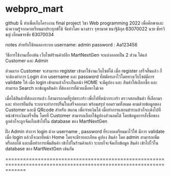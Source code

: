 # webpro_mart
github นี้ ทำเพื่อเก็บโครงงาน final project วิชา Web programming 2022
เพื่อศึกษาและนำความรู้จากคาบเรียนมาประยุกษ์ใช้
จัดทำโดย
นางสาว จุฑามาศ ชนาฐิติกุล 63070022
นาย ชัยรวิชญ์ เอี่ยมขจรชัย 63070034

notes
สำหรับใช้ทดลองระบบ
username: admin
password : Aa123456

วิธีการใช้งานเบื้องต้น 
เว็บไซต์ร้านค้าปลีก MartNextGen จะแบ่งออกเป็น 2 ส่วน
ได้แก่ Customer และ Admin

ส่วนแรก Customer จะสามารถ register เข้ามาใช้งานเว็บไซต์ได้ เมื่อ register เสร็จสิ้นแล้ว
ก็จะต้องทำการ Login ด้วย username และ password ที่สมัครเอาไว้โดยทางเว็บไซต์มีการ validate ให้
เมื่อ login เข้ามาแล้วก็จะเป็นหน้า HOME จะมีคูปอง และ สินค้าให้เลือกซื้อ  และสามารถ Search หาข้อมูลสินค้า
ที่ต้องการที่ด้วยเมื่อหาไม่เจอ 

เมื่อได้สินค้าที่ต้องการแล้ว ก็สามารถกดที่รูปตระกร้า เพื่อไปที่หน้ากระกร้า ตรวจสอบสินค้า ที่เลือกมา และ ทำการยืนยัน
ระบบจะทำการปริ้นใบเสร็จออกมา พร้อมสรุป ยอดรวมทั้งหมด ตามด้วยข้อมูลของ Customer และมี QRcode สำหรับ สแกน เพื่อจ่ายเงินได้ เมื่อทำการแสกนชำระแล้วก็จะเด้งไปที่หน้าชำระเงินเสร็จสิ้น
โดยที่ Customer สามารถเลือกใช้คูปองส่วนลดได้ โดยข้อมูลการสั่งซื้อของลูกค้าก็จะถูกจัดเก็บเข้าไปใน database ของ MartNextGen

ฝั่ง Admin
ทำการ login ด้วย username , password ที่ระบบเตรียมมาไว้ให้ มีการ validate
เมื่อ login แล้วก็จะมาที่หน้า Home โดยจะมีรายละเอียด คูปอง สินค้า โดย admin สามารถเพิ่มหรือลบได้
และเมื่อทำการเพิ่มสินค้า เข้าไปในร้านค้าแล้ว ระบบก็จะจัดเก็บข้อมูล สินค้า เข้าไปไว้ใน database ของ MartNextGen เช่นกัน

===================================================================================================================
